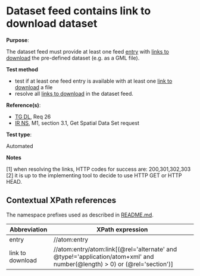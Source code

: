 # Dataset feed contains link to download dataset

**Purpose**:

The dataset feed must provide at least one feed [entry](#entry) with [links to download](#downloadlink) the pre-defined dataset (e.g. as a GML file).

 **Test method**

* test if at least one feed entry is available with at least one [link to download](#downloadlink) a file
* resolve all [links to download](#downloadlink) in the dataset feed.

**Reference(s)**:

* [TG DL](README.md#ref_TG_DL), Req 26
* [IR NS](README.md#ref_IR_NS), M1, section 3.1, Get Spatial Data Set request

**Test type**:

Automated

**Notes**

[1] when resolving the links, HTTP codes for success are: 200,301,302,303
[2] it is up to the implementing tool to decide to use HTTP GET or HTTP HEAD.


## Contextual XPath references

The namespace prefixes used as described in [README.md](README.md#namespaces).

Abbreviation                                               |  XPath expression
---------------------------------------------------------- | -------------------------------------------------------------------------
entry <a name="entry"></a> | //atom:entry
link to download <a name="downloadlink"></a> | //atom:entry/atom:link[(@rel='alternate' and @type!='application/atom+xml' and number(@length) > 0) or (@rel='section')]
